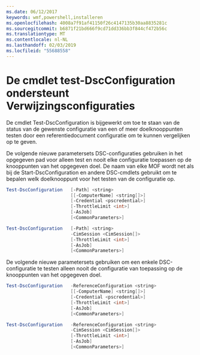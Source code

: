 ```yaml
---
ms.date: 06/12/2017
keywords: wmf,powershell,installeren
ms.openlocfilehash: 4008a7f91af41150f26c4147135b30aa8835281c
ms.sourcegitcommit: b6871f21bd666f9cd71dd336bb3f844cf472b56c
ms.translationtype: MT
ms.contentlocale: nl-NL
ms.lasthandoff: 02/03/2019
ms.locfileid: "55688558"
---
```

# <a name="test-dscconfiguration-cmdlet-supports-reference-configurations"></a>De cmdlet test-DscConfiguration ondersteunt Verwijzingsconfiguraties

De cmdlet Test-DscConfiguration is bijgewerkt om toe te staan van de status van de gewenste configuratie van een of meer doelknooppunten testen door een referentiedocument configuratie om te kunnen vergelijken op te geven.

De volgende nieuwe parametersets DSC-configuraties gebruiken in het opgegeven pad voor alleen test en nooit elke configuratie toepassen op de knooppunten van het opgegeven doel. De naam van elke MOF wordt net als bij de Start-DscConfiguration en andere DSC-cmdlets gebruikt om te bepalen welk doelknooppunt voor het testen van de configuratie op.

```powershell
Test-DscConfiguration   [-Path] <string>
                        [[-ComputerName] <string[]>]
                        [-Credential <pscredential>]
                        [-ThrottleLimit <int>]
                        [-AsJob]
                        [<CommonParameters>]

Test-DscConfiguration   [-Path] <string>
                        -CimSession <CimSession[]>
                        [-ThrottleLimit <int>]
                        [-AsJob]
                        [<CommonParameters>]
```

De volgende nieuwe parametersets gebruiken om een enkele DSC-configuratie te testen alleen nooit de configuratie van toepassing op de knooppunten van het opgegeven doel.

```powershell
Test-DscConfiguration   -ReferenceConfiguration <string>
                        [[-ComputerName] <string[]>]
                        [-Credential <pscredential>]
                        [-ThrottleLimit <int>]
                        [-AsJob]
                        [<CommonParameters>]

Test-DscConfiguration   -ReferenceConfiguration <string>
                        -CimSession <CimSession[]>
                        [-ThrottleLimit <int>]
                        [-AsJob]
                        [<CommonParameters>]
```
